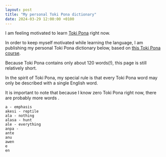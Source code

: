 ```yaml
---
layout: post
title: "My personal Toki Pona dictionary"
date: 2024-03-29 12:00:00 +0100
---
```


I am feeling motivated to learn [Toki Pona](https://en.wikipedia.org/wiki/Toki_Pona) right now.

In order to keep myself motivated while learning the language, I am publishing my personal Toki Pona dictionary below, based on [this Toki Pona course](https://lipu-sona.pona.la/dictionary.html).

Because Toki Pona contains only about 120 words(!), this page is still relatively short.

In the spirit of Toki Pona, my special rule is that every Toki Pona word may only be described with a single English word.

It is important to note that because I know zero Toki Pona right now, there are probably more words .

```
a - emphasis
akesi - reptile
ala - nothing
alasa - hunt
ale - everything
anpa - 
ante
anu
awen
e
en
```
